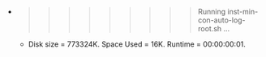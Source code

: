 * >>>>>>>>> Running inst-min-con-auto-log-root.sh ...
  * Disk size = 773324K. Space Used = 16K. Runtime = 00:00:00:01.
